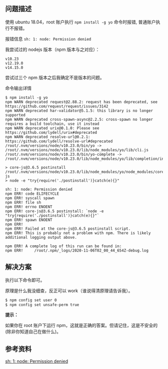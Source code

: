 [//title]: (root-npm-global-install报错node-Permission-denied解决方案)
[//englishtitle]: (npm-g-install-by-root-node-permission-denie)
[//category]: (node)
[//tags]: (nodejs,npm,permission)
[//createtime]: (20201106)
[//updatetime]: (20201106)

## 问题描述

使用 ubuntu 18.04，root 账户执行 `npm install -g yo` 命令时报错, 普通账户执行不报错。

报错信息 `sh: 1: node: Permission denied`

我尝试过的 nodejs 版本（npm 版本与之对应）：

```text
v10.23
v12.19.0
v14.15.0
```

尝试过三个 npm 版本之后我确定不是版本的问题。

命令输出详情

```text
$ npm install -g yo
npm WARN deprecated request@2.88.2: request has been deprecated, see https://github.com/request/request/issues/3142
npm WARN deprecated har-validator@5.1.5: this library is no longer supported
npm WARN deprecated cross-spawn-async@2.2.5: cross-spawn no longer requires a build toolchain, use it instead
npm WARN deprecated urix@0.1.0: Please see https://github.com/lydell/urix#deprecated
npm WARN deprecated resolve-url@0.2.1: https://github.com/lydell/resolve-url#deprecated
/root/.nvm/versions/node/v10.23.0/bin/yo -> /root/.nvm/versions/node/v10.23.0/lib/node_modules/yo/lib/cli.js
/root/.nvm/versions/node/v10.23.0/bin/yo-complete -> /root/.nvm/versions/node/v10.23.0/lib/node_modules/yo/lib/completion/index.js

> core-js@3.6.5 postinstall /root/.nvm/versions/node/v10.23.0/lib/node_modules/yo/node_modules/core-js
> node -e "try{require('./postinstall')}catch(e){}"

sh: 1: node: Permission denied
npm ERR! code ELIFECYCLE
npm ERR! syscall spawn
npm ERR! file sh
npm ERR! errno ENOENT
npm ERR! core-js@3.6.5 postinstall: `node -e "try{require('./postinstall')}catch(e){}"`
npm ERR! spawn ENOENT
npm ERR!
npm ERR! Failed at the core-js@3.6.5 postinstall script.
npm ERR! This is probably not a problem with npm. There is likely additional logging output above.

npm ERR! A complete log of this run can be found in:
npm ERR!     /root/.npm/_logs/2020-11-06T02_00_44_654Z-debug.log
```

## 解决方案

执行以下命令即可。

原理是什么我没细查，反正可以 work（谁说得清原理请告诉我）。

```bash
$ npm config set user 0
$ npm config set unsafe-perm true
```

**提示：**

如果你在 root 账户下运行 npm，这就是正确的答案。但请记住，这是不安全的(除非你知道自己在做什么)。

## 参考资料

[sh: 1: node: Permission denied](https://stackoverflow.com/questions/51811564/sh-1-node-permission-denied)
